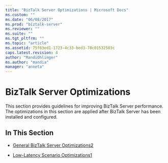 ```yaml
---
title: "BizTalk Server Optimizations | Microsoft Docs"
ms.custom: ""
ms.date: "06/08/2017"
ms.prod: "biztalk-server"
ms.reviewer: ""
ms.suite: ""
ms.tgt_pltfrm: ""
ms.topic: "article"
ms.assetid: 75f63ed1-1723-4c33-bed3-78c01532503c
caps.latest.revision: 4
author: "MandiOhlinger"
ms.author: "mandia"
manager: "anneta"
---
```

# BizTalk Server Optimizations
This section provides guidelines for improving BizTalk Server performance. The optimizations in this section are applied after BizTalk Server has been installed and configured.  
  
## In This Section  
  
-   [General BizTalk Server Optimizations2](../technical-guides/general-biztalk-server-optimizations2.md)  
  
-   [Low-Latency Scenario Optimizations1](../technical-guides/low-latency-scenario-optimizations1.md)